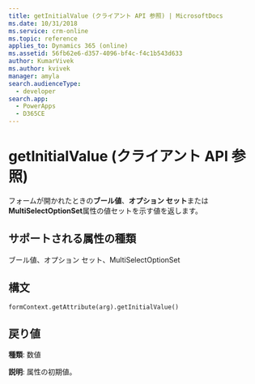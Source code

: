 ```yaml
---
title: getInitialValue (クライアント API 参照) | MicrosoftDocs
ms.date: 10/31/2018
ms.service: crm-online
ms.topic: reference
applies_to: Dynamics 365 (online)
ms.assetid: 56fb62e6-d357-4096-bf4c-f4c1b543d633
author: KumarVivek
ms.author: kvivek
manager: amyla
search.audienceType:
  - developer
search.app:
  - PowerApps
  - D365CE
---
```

# <a name="getinitialvalue-client-api-reference"></a>getInitialValue (クライアント API 参照)



フォームが開かれたときの**ブール値**、**オプション セット**または**MultiSelectOptionSet**属性の値セットを示す値を返します。

## <a name="attribute-types-supported"></a>サポートされる属性の種類

ブール値、オプション セット、MultiSelectOptionSet 

## <a name="syntax"></a>構文

`formContext.getAttribute(arg).getInitialValue()`

## <a name="return-value"></a>戻り値

**種類**: 数値

**説明**: 属性の初期値。


